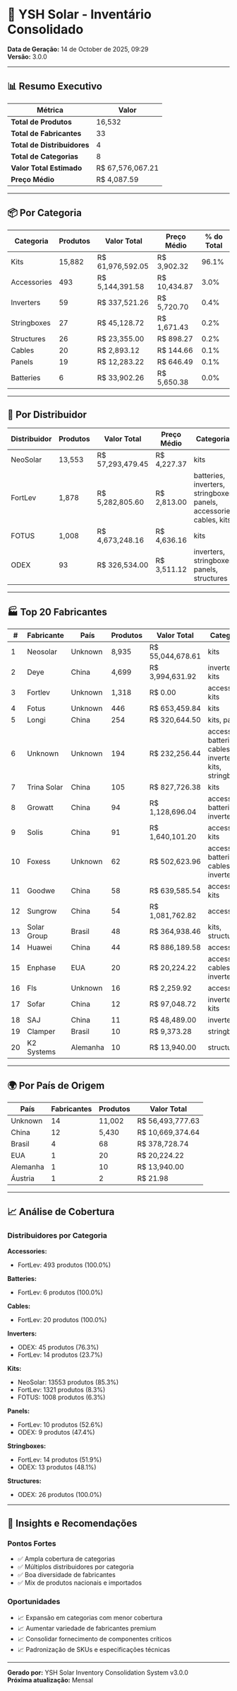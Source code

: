 # 🚀 YSH Solar - Inventário Consolidado

**Data de Geração:** 14 de October de 2025, 09:29  
**Versão:** 3.0.0

---

## 📊 Resumo Executivo

| Métrica | Valor |
|---------|-------|
| **Total de Produtos** | 16,532 |
| **Total de Fabricantes** | 33 |
| **Total de Distribuidores** | 4 |
| **Total de Categorias** | 8 |
| **Valor Total Estimado** | R$ 67,576,067.21 |
| **Preço Médio** | R$ 4,087.59 |

---

## 📦 Por Categoria

| Categoria | Produtos | Valor Total | Preço Médio | % do Total |
|-----------|----------|-------------|-------------|------------|
| Kits | 15,882 | R$ 61,976,592.05 | R$ 3,902.32 | 96.1% |
| Accessories | 493 | R$ 5,144,391.58 | R$ 10,434.87 | 3.0% |
| Inverters | 59 | R$ 337,521.26 | R$ 5,720.70 | 0.4% |
| Stringboxes | 27 | R$ 45,128.72 | R$ 1,671.43 | 0.2% |
| Structures | 26 | R$ 23,355.00 | R$ 898.27 | 0.2% |
| Cables | 20 | R$ 2,893.12 | R$ 144.66 | 0.1% |
| Panels | 19 | R$ 12,283.22 | R$ 646.49 | 0.1% |
| Batteries | 6 | R$ 33,902.26 | R$ 5,650.38 | 0.0% |

---

## 🏢 Por Distribuidor

| Distribuidor | Produtos | Valor Total | Preço Médio | Categorias |
|--------------|----------|-------------|-------------|------------|
| NeoSolar | 13,553 | R$ 57,293,479.45 | R$ 4,227.37 | kits |
| FortLev | 1,878 | R$ 5,282,805.60 | R$ 2,813.00 | batteries, inverters, stringboxes, panels, accessories, cables, kits |
| FOTUS | 1,008 | R$ 4,673,248.16 | R$ 4,636.16 | kits |
| ODEX | 93 | R$ 326,534.00 | R$ 3,511.12 | inverters, stringboxes, panels, structures |

---

## 🏭 Top 20 Fabricantes

| # | Fabricante | País | Produtos | Valor Total | Categorias |
|---|------------|------|----------|-------------|------------|
| 1 | Neosolar | Unknown | 8,935 | R$ 55,044,678.61 | kits |
| 2 | Deye | China | 4,699 | R$ 3,994,631.92 | inverters, kits |
| 3 | Fortlev | Unknown | 1,318 | R$ 0.00 | accessories, kits |
| 4 | Fotus | Unknown | 446 | R$ 653,459.84 | kits |
| 5 | Longi | China | 254 | R$ 320,644.50 | kits, panels |
| 6 | Unknown | Unknown | 194 | R$ 232,256.44 | accessories, batteries, cables, inverters, kits, stringboxes |
| 7 | Trina Solar | China | 105 | R$ 827,726.38 | kits |
| 8 | Growatt | China | 94 | R$ 1,128,696.04 | accessories, batteries, inverters |
| 9 | Solis | China | 91 | R$ 1,640,101.20 | accessories, kits |
| 10 | Foxess | Unknown | 62 | R$ 502,623.96 | accessories, batteries, cables, inverters |
| 11 | Goodwe | China | 58 | R$ 639,585.54 | accessories, kits |
| 12 | Sungrow | China | 54 | R$ 1,081,762.82 | accessories |
| 13 | Solar Group | Brasil | 48 | R$ 364,938.46 | kits, structures |
| 14 | Huawei | China | 44 | R$ 886,189.58 | accessories |
| 15 | Enphase | EUA | 20 | R$ 20,224.22 | accessories, cables, inverters |
| 16 | Fls | Unknown | 16 | R$ 2,259.92 | accessories |
| 17 | Sofar | China | 12 | R$ 97,048.72 | inverters, kits |
| 18 | SAJ | China | 11 | R$ 48,489.00 | inverters |
| 19 | Clamper | Brasil | 10 | R$ 9,373.28 | stringboxes |
| 20 | K2 Systems | Alemanha | 10 | R$ 13,940.00 | structures |

---

## 🌍 Por País de Origem

| País | Fabricantes | Produtos | Valor Total |
|------|-------------|----------|-------------|
| Unknown | 14 | 11,002 | R$ 56,493,777.63 |
| China | 12 | 5,430 | R$ 10,669,374.64 |
| Brasil | 4 | 68 | R$ 378,728.74 |
| EUA | 1 | 20 | R$ 20,224.22 |
| Alemanha | 1 | 10 | R$ 13,940.00 |
| Áustria | 1 | 2 | R$ 21.98 |

---

## 📈 Análise de Cobertura

### Distribuidores por Categoria

**Accessories:**

- FortLev: 493 produtos (100.0%)

**Batteries:**

- FortLev: 6 produtos (100.0%)

**Cables:**

- FortLev: 20 produtos (100.0%)

**Inverters:**

- ODEX: 45 produtos (76.3%)
- FortLev: 14 produtos (23.7%)

**Kits:**

- NeoSolar: 13553 produtos (85.3%)
- FortLev: 1321 produtos (8.3%)
- FOTUS: 1008 produtos (6.3%)

**Panels:**

- FortLev: 10 produtos (52.6%)
- ODEX: 9 produtos (47.4%)

**Stringboxes:**

- FortLev: 14 produtos (51.9%)
- ODEX: 13 produtos (48.1%)

**Structures:**

- ODEX: 26 produtos (100.0%)

---

## 🎯 Insights e Recomendações

### Pontos Fortes
- ✅ Ampla cobertura de categorias
- ✅ Múltiplos distribuidores por categoria
- ✅ Boa diversidade de fabricantes
- ✅ Mix de produtos nacionais e importados

### Oportunidades
- 📈 Expansão em categorias com menor cobertura
- 📈 Aumentar variedade de fabricantes premium
- 📈 Consolidar fornecimento de componentes críticos
- 📈 Padronização de SKUs e especificações técnicas

---

**Gerado por:** YSH Solar Inventory Consolidation System v3.0.0  
**Próxima atualização:** Mensal

